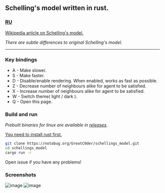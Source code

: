 ## Schelling's model written in rust.

### [RU](https://notabug.org/GreatC0der/schellings_model/src/master/readmeRU.md)


[Wikipedia article on Schelling's model.](https://en.wikipedia.org/wiki/Schelling%27s_model_of_segregation)

*There are subtle differences to original Schelling's model.*

---

### Key bindings

- A - Make slower.
- S - Make faster.
- D - Disable/enable rendering. When enabled, works as fast as possible.
- Z - Decrease number of neighbours alike for agent to be satisfied.
- X - Increase number of neighbours alike for agent to be satisfied.
- W - Switch theme( light / dark ).
- Q - Open this page.

### Build and run
*Prebuilt binaries for linux are available in [releases](https://notabug.org/GreatC0der/schellings_model/releases).*


[You need to install rust first.](https://www.rust-lang.org/tools/install)
```sh
git clone https://notabug.org/GreatC0der/schellings_model.git
cd schellings_model
cargo run -r 
```
Open issue if you have any problems!
### Screenshots
![image](https://notabug.org/GreatC0der/schellings_model/raw/master/screenshots/dark.png)
![image](https://notabug.org/GreatC0der/schellings_model/raw/master/screenshots/light.png)